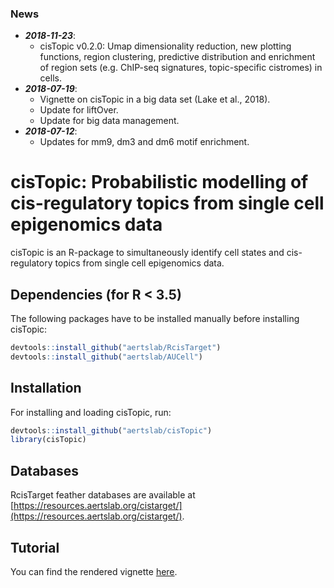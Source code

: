 ### News
  - ***2018-11-23***:
    - cisTopic v0.2.0: Umap dimensionality reduction, new plotting functions, region clustering,
      predictive distribution and enrichment of region sets (e.g. ChIP-seq signatures, topic-specific cistromes) in cells. 
  - ***2018-07-19***:
    - Vignette on cisTopic in a big data set (Lake et al., 2018).
    - Update for liftOver.
    - Update for big data management.
  - ***2018-07-12***:
    - Updates for mm9, dm3 and dm6 motif enrichment.
# cisTopic: Probabilistic modelling of cis-regulatory topics from single cell epigenomics data
cisTopic is an R-package to simultaneously identify cell states and cis-regulatory topics from single cell epigenomics data.
## Dependencies (for R < 3.5)
The following packages have to be installed manually before installing cisTopic:
```r
devtools::install_github("aertslab/RcisTarget")
devtools::install_github("aertslab/AUCell")
```
## Installation
For installing and loading cisTopic, run:
```r
devtools::install_github("aertslab/cisTopic")
library(cisTopic)
```
## Databases
RcisTarget feather databases are available at [https://resources.aertslab.org/cistarget/](https://resources.aertslab.org/cistarget/).

## Tutorial
You can find the rendered vignette [here](https://rawcdn.githack.com/aertslab/cisTopic/f6091ff94c79dfc927ae8eddf201d10a3f092923/vignettes/CompleteAnalysis.html).
